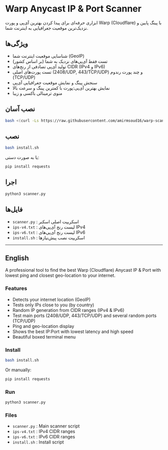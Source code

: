 # Warp Anycast IP & Port Scanner

ابزاری حرفه‌ای برای پیدا کردن بهترین آی‌پی و پورت Warp (Cloudflare) با پینگ پایین و نزدیک‌ترین موقعیت جغرافیایی به اینترنت شما.

## ویژگی‌ها
- شناسایی موقعیت اینترنت شما (GeoIP)
- تست فقط آی‌پی‌های نزدیک به شما (بر اساس کشور)
- تولید آی‌پی تصادفی از رنج‌های CIDR (IPv4 و IPv6)
- تست پورت‌های اصلی (2408/UDP, 443/TCP/UDP) و چند پورت رندوم (TCP/UDP)
- سنجش پینگ و نمایش موقعیت جغرافیایی آی‌پی
- نمایش بهترین آی‌پی:پورت با کمترین پینگ و سرعت بالا
- منوی ترمینالی باکسی و زیبا

## نصب آسان 
```bash
bash <(curl -Ls https://raw.githubusercontent.com/amirmsoud16/warp-scanner-ir/main/install.sh)
```
## نصب
```bash
bash install.sh
```
یا به صورت دستی:
```bash
pip install requests
```

## اجرا
```bash
python3 scanner.py
```

## فایل‌ها
- `scanner.py` : اسکریپت اصلی اسکنر
- `ips-v4.txt` : لیست رنج آی‌پی‌های IPv4
- `ips-v6.txt` : لیست رنج آی‌پی‌های IPv6
- `install.sh` : اسکریپت نصب پیش‌نیازها

---

## English

A professional tool to find the best Warp (Cloudflare) Anycast IP & Port with lowest ping and closest geo-location to your internet.

### Features
- Detects your internet location (GeoIP)
- Tests only IPs close to you (by country)
- Random IP generation from CIDR ranges (IPv4 & IPv6)
- Test main ports (2408/UDP, 443/TCP/UDP) and several random ports (TCP/UDP)
- Ping and geo-location display
- Shows the best IP:Port with lowest latency and high speed
- Beautiful boxed terminal menu

### Install
```bash
bash install.sh
```
Or manually:
```bash
pip install requests
```

### Run
```bash
python3 scanner.py
```

### Files
- `scanner.py` : Main scanner script
- `ips-v4.txt` : IPv4 CIDR ranges
- `ips-v6.txt` : IPv6 CIDR ranges
- `install.sh` : Install script 

